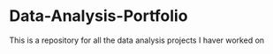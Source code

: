 # Data-Analysis-Portfolio
This is a repository for all the data analysis projects I haver worked on
